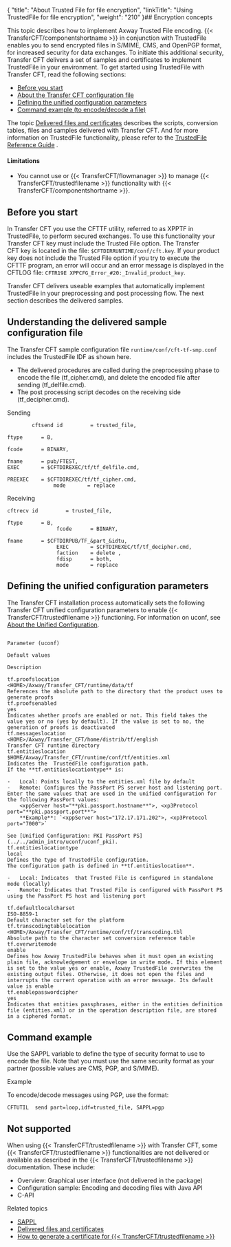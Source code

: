 {
    "title": "About Trusted File for file encryption",
    "linkTitle": "Using TrustedFile for file encryption",
    "weight": "210"
}## Encryption concepts

This topic describes how to implement Axway Trusted File encoding.  {{< TransferCFT/componentshortname  >}} in conjunction with TrustedFile enables you to send encrypted files in S/MIME, CMS, and OpenPGP format, for increased security for data exchanges. To initiate this additional security, Transfer CFT delivers a set of samples and certificates to  implement TrustedFile in your environment. To get started using TrustedFile with Transfer CFT, read the following sections:

-   [Before you start](#Before)
-   [About the Transfer CFT configuration file](#Transfer)
-   [Defining the unified configuration parameters](#Defining)
-   [Command example (to encode/decode a file)](#Command)

The topic [Delivered files and certificates](tf_delivered_files_certficates)  describes the scripts, conversion tables, files and samples delivered with Transfer CFT. And for more information on TrustedFile functionality, please refer to the [TrustedFile Reference Guide]() .

#### Limitations

-   You cannot use or {{< TransferCFT/flowmanager >}} to manage {{< TransferCFT/trustedfilename >}} functionality with {{< TransferCFT/componentshortname >}}.

<span id="Before"></span>

## Before you start

In Transfer CFT you use the CFTTF utility, referred to as XPPTF in TrustedFile, to perform secured exchanges. To use this functionality your Transfer CFT key must include the Trusted File option.   The  Transfer CFT key is located in the file: `$CFTDIRRUNTIME/conf/cft.key`. If your product key does not include the Trusted File option  if you try to execute the CFTTF program, an error will occur and an error message is displayed in the CFTLOG file: `CFTR19E XPPCFG_Error_#20:_Invalid_product_key`.

Transfer CFT delivers useable examples that automatically implement TrustedFile in your preprocessing and post processing flow. The next section describes the delivered samples.

<span id="Transfer"></span>

## Understanding the delivered sample configuration file

The Transfer CFT  sample configuration file `runtime/conf/cft-tf-smp.conf` includes the TrustedFile  IDF as shown here.

-   The delivered procedures are called during the preprocessing phase to encode the file  (tf\_cipher.cmd), and delete the encoded file after sending (tf\_delfile.cmd).
-   The post processing script decodes on the receiving side (tf\_decipher.cmd).

Sending

```
        cftsend id         = trusted_file,
                
ftype      = B,
                
fcode      = BINARY,
                
fname      = pub/FTEST,
EXEC       = $CFTDIREXEC/tf/tf_delfile.cmd,
                
PREEXEC    = $CFTDIREXEC/tf/tf_cipher.cmd,
               mode       = replace
```

Receiving

```
cftrecv id         = trusted_file,
                
ftype      = B,
                fcode      = BINARY,
                
fname      = $CFTDIRPUB/TF_&part_&idtu,
                EXEC       = $CFTDIREXEC/tf/tf_decipher.cmd,
                faction    = delete ,
                fdisp      = both,
                mode       = replace
```
<span id="Defining"></span>

## Defining the unified configuration parameters

The Transfer CFT installation process automatically sets the following Transfer CFT unified configuration parameters to enable {{< TransferCFT/trustedfilename  >}} functioning. For information on uconf, see [About the Unified Configuration](../../admin_intro/uconf).

```

Parameter (uconf)

Default values

Description

tf.proofslocation
<HOME>/Axway/Transfer_CFT/runtime/data/tf
References the absolute path to the directory that the product uses to generate proofs
tf.proofsenabled  
yes
Indicates whether proofs are enabled or not. This field takes the value yes or no (yes by default). If the value is set to no, the generation of proofs is deactivated
tf.messageslocation  
<HOME>/Axway/Transfer_CFT/home/distrib/tf/english
Transfer CFT runtime directory
tf.entitieslocation  
$HOME/Axway/Transfer_CFT/runtime/conf/tf/entities.xml
Indicates the  TrustedFile configuration path.
If the **tf.entitieslocationtype** is:

-   Local: Points locally to the entities.xml file by default
-   Remote: Configures the PassPort PS server host and listening port. Enter the same values that are used in the unified configuration for the following PassPort values:
    <xppServer host="**pki.passport.hostname**">, <xp3Protocol port="**pki.passport.port**">
    **Example**: `<xppServer host="172.17.171.202">, <xp3Protocol port="7000">`

See [Unified Configuration: PKI PassPort PS](../../admin_intro/uconf/uconf_pki).
tf.entitieslocationtype
local
Defines the type of TrustedFile configuration.
The configuration path is defined in **tf.entitieslocation**.

-   Local: Indicates  that Trusted File is configured in standalone mode (locally)
-   Remote: Indicates that Trusted File is configured with PassPort PS using the PassPort PS host and listening port

tf.defaultlocalcharset
ISO-8859-1
Default character set for the platform
tf.transcodingtablelocation
<HOME>/Axway/Transfer_CFT/runtime/conf/tf/transcoding.tbl
Absolute path to the character set conversion reference table
tf.overwritemode
enable
Defines how Axway TrustedFile behaves when it must open an existing plain file, acknowledgement or envelope in write mode. If this element is set to the value yes or enable, Axway TrustedFile overwrites the existing output files. Otherwise, it does not open the files and interrupts the current operation with an error message. Its default value is enable
tf.enablepasswordcipher
yes
Indicates that entities passphrases, either in the entities definition file (entities.xml) or in the operation description file, are stored in a ciphered format.
```
<span id="Command"></span>

## Command example

Use the SAPPL variable to define the type of security format to use to encode the file. Note that you must
use the same security format as your partner (possible values are CMS, PGP, and S/MIME).

Example

To encode/decode messages using PGP, use the format:

```
CFTUTIL  send part=loop,idf=trusted_file, SAPPL=pgp
```

## Not supported

When using {{< TransferCFT/trustedfilename  >}} with Transfer CFT, some {{< TransferCFT/trustedfilename  >}} functionalities are not delivered or available as described in the {{< TransferCFT/trustedfilename  >}} documentation. These include:

-   Overview: Graphical user interface (not delivered in the package)
-   Configuration sample: Encoding and decoding files with Java API
-   C-API

Related topics

-   [SAPPL](../../c_intro_userinterfaces/command_summary/parameter_intro/sappl)
-   [Delivered files and certificates](tf_delivered_files_certficates)
-   [How to generate a certificate for {{< TransferCFT/trustedfilename >}}](tf_generate_cert)
